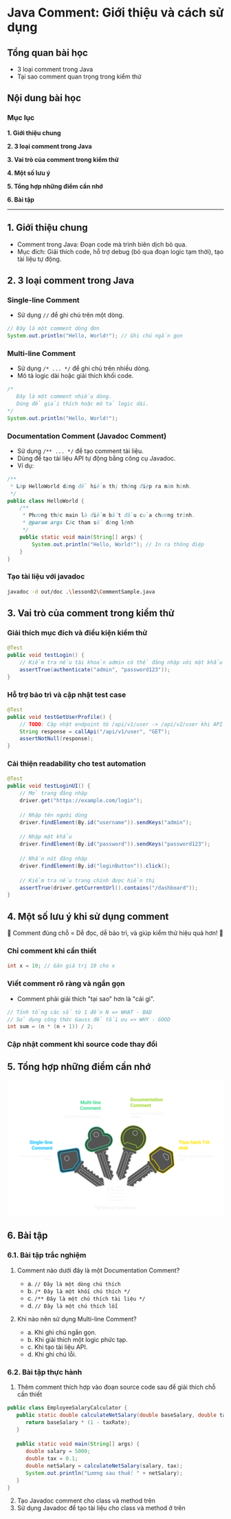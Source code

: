 # Java Comment: Giới thiệu và cách sử dụng

## Tổng quan bài học
- 3 loại comment trong Java
- Tại sao comment quan trọng trong kiểm thử

## Nội dung bài học

### Mục lục

**1. Giới thiệu chung**

**2. 3 loại comment trong Java**

**3. Vai trò của comment trong kiểm thử**

**4. Một số lưu ý**

**5. Tổng hợp những điểm cần nhớ**

**6. Bài tập**

---

## 1. Giới thiệu chung
- Comment trong Java: Đoạn code mà trình biên dịch bỏ qua.
- Mục đích: Giải thích code, hỗ trợ debug (bỏ qua đoạn logic tạm thời), tạo tài liệu tự động.

## 2. 3 loại comment trong Java

### Single-line Comment
- Sử dụng `//` để ghi chú trên một dòng.
```java
// Đây là một comment dòng đơn
System.out.println("Hello, World!"); // Ghi chú ngắn gọn
```

### Multi-line Comment
- Sử dụng `/* ... */` để ghi chú trên nhiều dòng.
- Mô tả logic dài hoặc giải thích khối code.
```java
/*
   Đây là một comment nhiều dòng.
   Dùng để giải thích hoặc mô tả logic dài.
*/
System.out.println("Hello, World!");
```

### Documentation Comment (Javadoc Comment)
- Sử dụng `/** ... */` để tạo comment tài liệu.
- Dùng để tạo tài liệu API tự động bằng công cụ Javadoc.
- Ví dụ:
```java
/**
 * Lớp HelloWorld dùng để hiển thị thông điệp ra màn hình.
 */
public class HelloWorld {
    /**
     * Phương thức main là điểm bắt đầu của chương trình.
     * @param args Các tham số dòng lệnh
     */
    public static void main(String[] args) {
        System.out.println("Hello, World!"); // In ra thông điệp
    }
}
```
### Tạo tài liệu với javadoc
```bash
javadoc -d out/doc .\lesson02\CommentSample.java
```

## 3. Vai trò của comment trong kiểm thử
### Giải thích mục đích và điều kiện kiểm thử
```java
@Test
public void testLogin() {
    // Kiểm tra nếu tài khoản admin có thể đăng nhập với mật khẩu hợp lệ
    assertTrue(authenticate("admin", "password123"));
}
```
### Hỗ trợ bảo trì và cập nhật test case
```java
@Test
public void testGetUserProfile() {
    // TODO: Cập nhật endpoint từ /api/v1/user -> /api/v2/user khi API mới được triển khai
    String response = callApi("/api/v1/user", "GET");
    assertNotNull(response);
}
```
### Cải thiện readability cho test automation
```java
@Test
public void testLoginUI() {
    // Mở trang đăng nhập
    driver.get("https://example.com/login");

    // Nhập tên người dùng
    driver.findElement(By.id("username")).sendKeys("admin");

    // Nhập mật khẩu
    driver.findElement(By.id("password")).sendKeys("password123");

    // Nhấn nút đăng nhập
    driver.findElement(By.id("loginButton")).click();

    // Kiểm tra nếu trang chính được hiển thị
    assertTrue(driver.getCurrentUrl().contains("/dashboard"));
}
```

## 4. Một số lưu ý khi sử dụng comment
🚀 Comment đúng chỗ = Dễ đọc, dễ bảo trì, và giúp kiểm thử hiệu quả hơn! 🚀

### Chỉ comment khi cần thiết
   ```java
   int x = 10; // Gán giá trị 10 cho x
   ```

### Viết comment rõ ràng và ngắn gọn
   - Comment phải giải thích "tại sao" hơn là "cái gì".
   ```java
   // Tính tổng các số từ 1 đến N => WHAT - BAD
   // Sử dụng công thức Gauss để tối ưu => WHY - GOOD
   int sum = (n * (n + 1)) / 2;

   ```

### Cập nhật comment khi source code thay đổi

## 5. Tổng hợp những điểm cần nhớ
![Example Image](../images/02_comment.png)


## 6. Bài tập

### 6.1. Bài tập trắc nghiệm

1. Comment nào dưới đây là một Documentation Comment?
   - a. `// Đây là một dòng chú thích`
   - b. `/* Đây là một khối chú thích */`
   - c. `/** Đây là một chú thích tài liệu */`
   - d. `// Đây là một chú thích lỗi`

2. Khi nào nên sử dụng Multi-line Comment?
   - a. Khi ghi chú ngắn gọn.
   - b. Khi giải thích một logic phức tạp.
   - c. Khi tạo tài liệu API.
   - d. Khi ghi chú lỗi.

### 6.2. Bài tập thực hành
1. Thêm comment thích hợp vào đoạn source code sau để giải thích chỗ cần thiết
```java
public class EmployeeSalaryCalculator {
   public static double calculateNetSalary(double baseSalary, double taxRate) {
      return baseSalary * (1 - taxRate);
   }

   public static void main(String[] args) {
      double salary = 5000;
      double tax = 0.1;
      double netSalary = calculateNetSalary(salary, tax);
      System.out.println("Lương sau thuế: " + netSalary);
   }
}
```

2. Tạo Javadoc comment cho class và method trên
3. Sử dụng Javadoc để tạo tài liệu cho class và method ở trên

   
